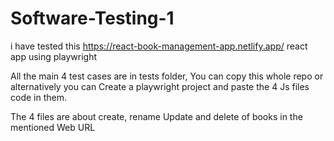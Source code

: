 # Software-Testing-1
i have tested this https://react-book-management-app.netlify.app/ react app using playwright


All the main 4 test cases are in tests folder,
You can copy this whole repo or alternatively you can
Create a playwright project and paste the 4
Js files code in them.

The 4 files are about create, rename
Update and delete of books in the mentioned
Web URL 
